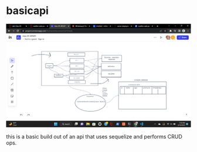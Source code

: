 # basicapi


![uml](./assets/lab03.png)

this is a basic build out of an api that uses sequelize and performs CRUD ops.